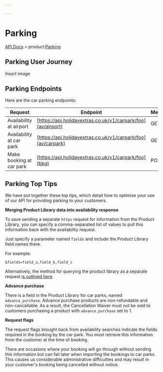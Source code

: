 ```yaml
---

---
```


# Parking

[API Docs](/hxapi/) > product:[Parking](index)


## Parking User Journey

_Insert image_

## Parking Endpoints

Here are the car parking endpoints:

 | Request | Endpoint | Method |
 | ------ | -------- | ------ |
 | Availability at airport  | [https://api.holidayextras.co.uk/v1/carpark/foo](av/airport)        | GET    |
 | Availability at car park | [https://api.holidayextras.co.uk/v1/carpark/foo](av/carpark)        | GET    |
 | Make booking at car park | [https://api.holidayextras.co.uk/v1/carpark/foo](bkg)               | POST   |


## Parking Top Tips

We have put together these top tips, which detail how to optimise your use of our API for providing parking to your customers.

**Merging Product Library data into availability response**

To save sending a separate ```https``` request for information from the Product Library, you can specify a comma-separated list of values to pull this information back with the availability request.

Just specify a parameter named ``fields`` and include the Product Library field names there.

For example:

```
&fields=field_a,field_b,field_c
```

Alternatively, the method for querying the product library as a separate request [is outlined here](/hxapi/productlibrary/parking).

**Advance purchase**

There is a field in the Product Library for car parks, named ``advance_purchase``. Advance purchase products are non-refundable and non-cancellable. As a result, the Cancellation Waiver must not be sold to customers purchasing a product with ``advance_purchase`` set to 1.

**Request flags**

The request flags brought back from availability searches indicate the fields required in the booking by the car park. You *must* retrieve this information from the customer at the time of booking.

There are occasions where your booking will go through without sending this information but can fail later when importing the bookings to car parks. This causes us considerable administrative difficulties and may result in your customer's booking being cancelled without notice.

